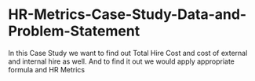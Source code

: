 # HR-Metrics-Case-Study-Data-and-Problem-Statement
 In this Case Study we want to find out Total Hire Cost  and cost of external and internal hire as well.
And to find it out we would apply appropriate formula and HR Metrics
